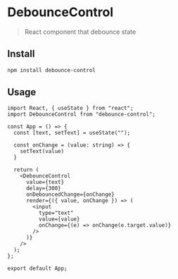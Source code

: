 # DebounceControl

> React component that debounce state

## Install

```bash
npm install debounce-control
```

## Usage

```tsx
import React, { useState } from "react";
import DebounceControl from "debounce-control";

const App = () => {
  const [text, setText] = useState("");

  const onChange = (value: string) => {
    setText(value)
  }

  return (
    <DebounceControl
      value={text}
      delay={300}
      onDebouncedChange={onChange}
      render={({ value, onChange }) => (
        <input
          type="text"
          value={value}
          onChange={(e) => onChange(e.target.value)}
        />
      )}
    />
  );
};

export default App;
```
